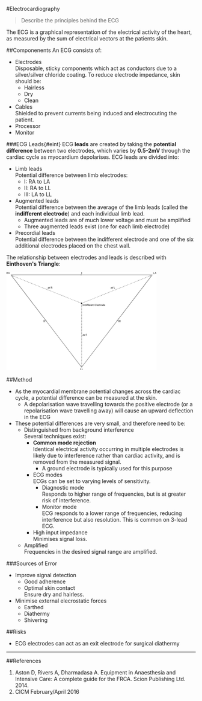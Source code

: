 #Electrocardiography
> Describe the principles behind the ECG

The ECG is a graphical representation of the electrical activity of the heart, as measured by the sum of electrical vectors at the patients skin.

##Componenents
An ECG consists of:
* Electrodes  
Disposable, sticky components which act as conductors due to a silver/silver chloride coating. To reduce electrode impedance, skin should be:
    * Hairless
    * Dry
    * Clean
* Cables  
Shielded to prevent currents being induced and electrocuting the patient.
* Processor
* Monitor

###ECG Leads{#eint}
ECG **leads** are created by taking the **potential difference** between two electrodes, which varies by **0.5-2mV** through the cardiac cycle as myocardium depolarises. ECG leads are divided into:
* Limb leads  
Potential difference between limb electrodes:
    * I: RA to LA
    * II: RA to LL
    * III: LA to LL
* Augmented leads  
Potential difference between the average of the limb leads (called the **indifferent electrode**) and each individual limb lead.
    * Augmented leads are of much lower voltage and must be amplified
    * Three augmented leads exist (one for each limb electrode)
* Precordial leads  
Potential difference between the indifferent electrode and one of the six additional electrodes placed on the chest wall.


The relationship between electrodes and leads is described with **Einthoven's Triangle**:

<img src="resources\einthovens.svg" style="width: 25pc;">


##Method
* As the myocardial membrane potential changes across the cardiac cycle, a potential difference can be measured at the skin.
    * A depolarisation wave travelling towards the positive electrode (or a repolarisation wave travelling away) will cause an upward deflection in the ECG
* These potential differences are very small, and therefore need to be:
    * Distinguished from background interference  
    Several techniques exist:
        * **Common mode rejection**  
        Identical electrical activity occurring in multiple electrodes is likely due to interference rather than cardiac activity, and is removed from the measured signal.
            * A ground electrode is typically used for this purpose
        * ECG modes  
        ECGs can be set to varying levels of sensitivity.
            * Diagnostic mode  
            Responds to higher range of frequencies, but is at greater risk of interference.
            * Monitor mode  
            ECG responds to a lower range of frequencies, reducing interference but also resolution. This is common on 3-lead ECG.
        * High input impedance  
        Minimises signal loss.
    * Amplified  
    Frequencies in the desired signal range are amplified.

###Sources of Error
* Improve signal detection
    * Good adherence
    * Optimal skin contact  
    Ensure dry and hairless.
* Minimise external elecrostatic forces
    * Earthed
    * Diathermy
    * Shivering

##Risks
* ECG electrodes can act as an exit electrode for surgical diathermy

---

##References
1. Aston D, Rivers A, Dharmadasa A. Equipment in Anaesthesia and Intensive Care: A complete guide for the FRCA. Scion Publishing Ltd. 2014.
2. CICM February/April 2016